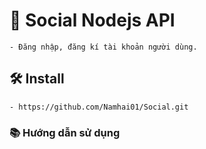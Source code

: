 # 🚀 Social Nodejs API

    - Đăng nhập, đăng kí tài khoản người dùng.

## 🛠️ Install

    - https://github.com/Namhai01/Social.git

### 📚 Hướng dẫn sử dụng
